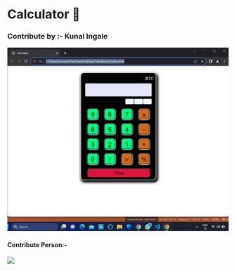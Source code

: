 # Calculator 📱
### Contribute by :- Kunal Ingale

![calculator](./image/Calculator%20img.png)



#### Contribute Person:-
<a href="https://github.com/kunaldec022002/Calculator2/graphs/contributors">
  <img src="https://contrib.rocks/image?repo=kunaldec022002/Calculator2" />
</a>

